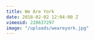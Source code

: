 ```yaml
---
title: We Are York
date: 2018-02-02 12:04:00 Z
vimeoid: 228637297
image: "/uploads/weareyork.jpg"
---
```


